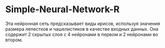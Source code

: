 # Simple-Neural-Network-R
Эта нейронная сеть предсказывает виды ирисов, используя значения размера лепестков и чашелистиков в качестве входных данных. Она содержит 2 скрытых слоя с 4 нейронами в первом и 2 нейронами во втором.
